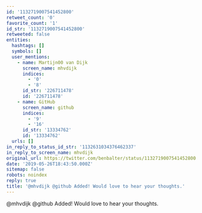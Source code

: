 ```yaml
---
id: '1132719007541452800'
retweet_count: '0'
favorite_count: '1'
id_str: '1132719007541452800'
retweeted: false
entities:
  hashtags: []
  symbols: []
  user_mentions:
    - name: Martijn00 van Dijk
      screen_name: mhvdijk
      indices:
        - '0'
        - '8'
      id_str: '226711478'
      id: '226711478'
    - name: GitHub
      screen_name: github
      indices:
        - '9'
        - '16'
      id_str: '13334762'
      id: '13334762'
  urls: []
in_reply_to_status_id_str: '1132631034376462337'
in_reply_to_screen_name: mhvdijk
original_url: https://twitter.com/benbalter/status/1132719007541452800
date: '2019-05-26T18:43:50.000Z'
sitemap: false
robots: noindex
reply: true
title: '@mhvdijk @github Added! Would love to hear your thoughts.'
---
```


@mhvdijk @github Added! Would love to hear your thoughts.